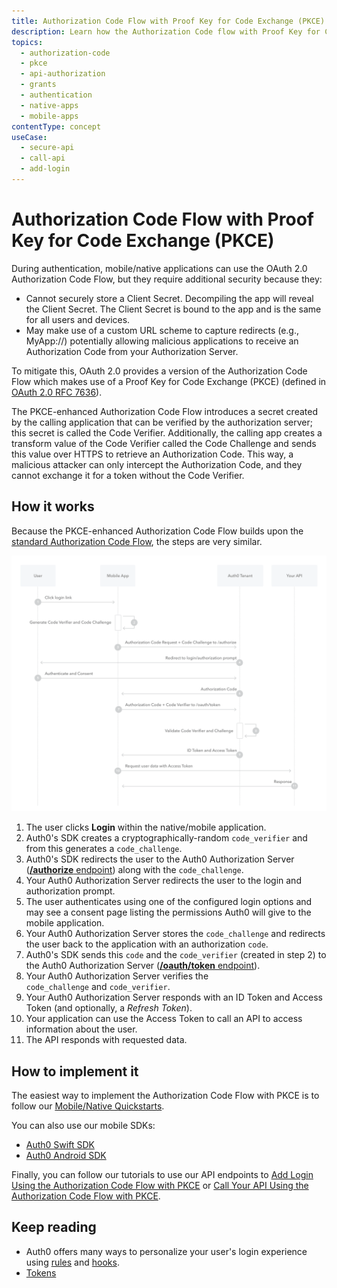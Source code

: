 ```yaml
---
title: Authorization Code Flow with Proof Key for Code Exchange (PKCE)
description: Learn how the Authorization Code flow with Proof Key for Code Exchange (PKCE) works and why you should use it for native and mobile apps.
topics:
  - authorization-code
  - pkce
  - api-authorization
  - grants
  - authentication
  - native-apps
  - mobile-apps
contentType: concept
useCase:
  - secure-api
  - call-api
  - add-login
---
```

# Authorization Code Flow with Proof Key for Code Exchange (PKCE)

During authentication, mobile/native applications can use the OAuth 2.0 Authorization Code Flow, but they require additional security because they:

* Cannot securely store a Client Secret. Decompiling the app will reveal the Client Secret. The Client Secret is bound to the app and is the same for all users and devices.
* May make use of a custom URL scheme to capture redirects (e.g., MyApp://) potentially allowing malicious applications to receive an Authorization Code from your Authorization Server.

To mitigate this, OAuth 2.0 provides a version of the Authorization Code Flow which makes use of a Proof Key for Code Exchange (PKCE) (defined in [OAuth 2.0 RFC 7636](https://tools.ietf.org/html/rfc7636)). 

The PKCE-enhanced Authorization Code Flow introduces a secret created by the calling application that can be verified by the authorization server; this secret is called the Code Verifier. Additionally, the calling app creates a transform value of the Code Verifier called the Code Challenge and sends this value over HTTPS to retrieve an Authorization Code. This way, a malicious attacker can only intercept the Authorization Code, and they cannot exchange it for a token without the Code Verifier.

## How it works

Because the PKCE-enhanced Authorization Code Flow builds upon the [standard Authorization Code Flow](/flows/concepts/auth-code), the steps are very similar.

![Authorization Code Flow with PKCE Authentication Sequence](/media/articles/flows/concepts/auth-sequence-auth-code-pkce.png)

1. The user clicks **Login** within the native/mobile application.
2. Auth0's SDK creates a cryptographically-random `code_verifier` and from this generates a `code_challenge`.
3. Auth0's SDK redirects the user to the Auth0 Authorization Server ([**/authorize** endpoint](/api/authentication#authorization-code-grant-pkce-)) along with the `code_challenge`.
4. Your Auth0 Authorization Server redirects the user to the login and authorization prompt.
5. The user authenticates using one of the configured login options and may see a consent page listing the permissions Auth0 will give to the mobile application.
6. Your Auth0 Authorization Server stores the `code_challenge` and redirects the user back to the application with an authorization `code`.
7. Auth0's SDK sends this `code` and the `code_verifier` (created in step 2) to the Auth0 Authorization Server ([**/oauth/token** endpoint](/api/authentication?http#authorization-code-flow-with-pkce44)).
8. Your Auth0 Authorization Server verifies the `code_challenge` and `code_verifier`.
9. Your Auth0 Authorization Server responds with an ID Token and Access Token (and optionally, a <dfn data-key="refresh-token">Refresh Token</dfn>).
10. Your application can use the Access Token to call an API to access information about the user.
11. The API responds with requested data.


## How to implement it

The easiest way to implement the Authorization Code Flow with PKCE is to follow our [Mobile/Native Quickstarts](/quickstart/native).

You can also use our mobile SDKs:

* [Auth0 Swift SDK](/libraries/auth0-swift)
* [Auth0 Android SDK](/libraries/auth0-android)

Finally, you can follow our tutorials to use our API endpoints to [Add Login Using the Authorization Code Flow with PKCE](/flows/guides/auth-code-pkce/add-login-auth-code-pkce) or [Call Your API Using the Authorization Code Flow with PKCE](/flows/guides/auth-code-pkce/call-api-auth-code-pkce).

## Keep reading

- Auth0 offers many ways to personalize your user's login experience using [rules](/rules) and [hooks](/hooks).
- [Tokens](/tokens)
